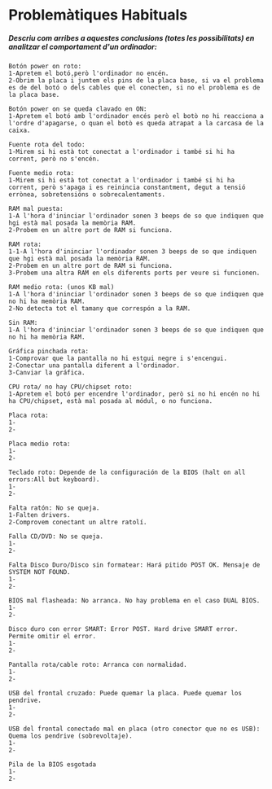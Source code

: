 # Problemàtiques Habituals

##### Descriu com arribes a aquestes conclusions (totes les possibilitats) en analitzar el comportament d'un ordinador:

    Botón power on roto:
    1-Apretem el botó,però l'ordinador no encén.
    2-Obrim la placa i juntem els pins de la placa base, si va el problema es de del botó o dels cables que el conecten, si no el problema es de la placa base.

    Botón power on se queda clavado en ON:
    1-Apretem el botó amb l'ordinador encés però el botò no hi reacciona a l'ordre d'apagarse, o quan el botò es queda atrapat a la carcasa de la caixa.
    
    Fuente rota del todo:
    1-Mirem si hi està tot conectat a l'ordinador i també si hi ha corrent, però no s'encén.
    
    Fuente medio rota:
    1-Mirem si hi està tot conectat a l'ordinador i també si hi ha corrent, però s'apaga i es reinincia constantment, degut a tensió errònea, sobretensións o sobrecalentaments.
    
    RAM mal puesta:
    1-A l'hora d'ininciar l'ordinador sonen 3 beeps de so que indiquen que hgi està mal posada la memòria RAM.
    2-Probem en un altre port de RAM si funciona.
    
    RAM rota:
    1-1-A l'hora d'ininciar l'ordinador sonen 3 beeps de so que indiquen que hgi està mal posada la memòria RAM.
    2-Probem en un altre port de RAM si funciona.
    3-Probem una altra RAM en els diferents ports per veure si funcionen.
    
    RAM medio rota: (unos KB mal)
    1-A l'hora d'ininciar l'ordinador sonen 3 beeps de so que indiquen que no hi ha memòria RAM.
    2-No detecta tot el tamany que correspón a la RAM.
    
    Sin RAM:
    1-A l'hora d'ininciar l'ordinador sonen 3 beeps de so que indiquen que no hi ha memòria RAM.
    
    Gráfica pinchada rota:
    1-Comprovar que la pantalla no hi estgui negre i s'encengui.
    2-Conectar una pantalla diferent a l'ordinador.
    3-Canviar la gráfica.
    
    CPU rota/ no hay CPU/chipset roto:
    1-Apretem el botó per encendre l'ordinador, però si no hi encén no hi ha CPU/chipset, està mal posada al módul, o no funciona.
    
    Placa rota:
    1-
    2-
    
    Placa medio rota:
    1-
    2-
    
    Teclado roto: Depende de la configuración de la BIOS (halt on all errors:All but keyboard).
    1-
    2-
    
    Falta ratón: No se queja.
    1-Falten drivers.
    2-Comprovem conectant un altre ratolí.
    
    Falla CD/DVD: No se queja.
    1-
    2-
    
    Falta Disco Duro/Disco sin formatear: Hará pitido POST OK. Mensaje de SYSTEM NOT FOUND.
    1-
    2-
    
    BIOS mal flasheada: No arranca. No hay problema en el caso DUAL BIOS.
    1-
    2-
    
    Disco duro con error SMART: Error POST. Hard drive SMART error. Permite omitir el error.
    1-
    2-
    
    Pantalla rota/cable roto: Arranca con normalidad.
    1-
    2-
    
    USB del frontal cruzado: Puede quemar la placa. Puede quemar los pendrive.
    1-
    2-

    USB del frontal conectado mal en placa (otro conector que no es USB): Quema los pendrive (sobrevoltaje).
    1-
    2-
    
    Pila de la BIOS esgotada
    1-
    2-
